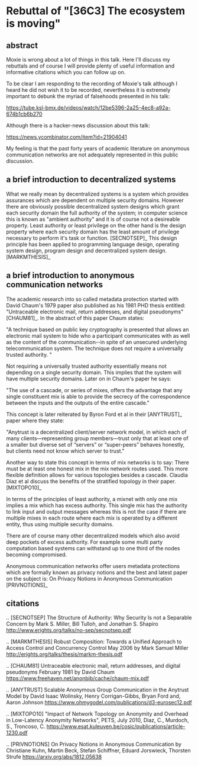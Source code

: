 

Rebuttal of "[36C3] The ecosystem is moving"
============================================


abstract
--------

Moxie is wrong about a lot of things in this talk. Here I'll discuss
my rebuttals and of course I will provide plenty of useful information
and informative citations which you can follow up on.

To be clear I am responding to the recording of Moxie's talk although I heard
he did not wish it to be recorded, nevertheless it is extremely important
to debunk the myriad of falsehoods presented in his talk:

https://tube.ksl-bmx.de/videos/watch/12be5396-2a25-4ec8-a92a-674b1cb6b270

Although there is a hacker-news discussion about this talk:

https://news.ycombinator.com/item?id=21904041

My feeling is that the past forty years of academic literature on
anonymous communication networks are not adequately represented in
this public discussion.


a brief introduction to decentralized systems
---------------------------------------------

What we really mean by decentralized systems is a system which
provides assurances which are dependent on multiple security domains.
However there are obviously possible decentralized system designs
which grant each security domain the full authority of the system; in
computer science this is known as "ambient authority" and it is of
course not a desireable property. Least authority or least privilege
on the other hand is the design property where each security domain
has the least amount of privilege necessary to perform it's task or
function. [SECNOTSEP]_ This design principle has been applied to
programming language design, operating system design, program design
and decentralized system design. [MARKMTHESIS]_


a brief introduction to anonymous communication networks
--------------------------------------------------------

The academic research into so called metadata protection started
with David Chaum's 1979 paper also published as his 1981 PHD thesis
entitled: "Untraceable electronic mail, return addresses, and digital pseudonyms"
[CHAUM81]_. In the abstract of this paper Chaum states:

"A technique based on public key cryptography is presented that allows an
electronic mail system to hide who a participant communicates with as
well as the content of the communication--in spite of an unsecured
underlying telecommunication system. The technique does not require a
universally trusted authority.  "

Not requiring a universally trusted authority essentially means not
depending on a single security domain. This implies that the system
will have multiple security domains. Later on in Chaum's paper he says:

"The use of a cascade, or series of mixes, offers the advantage that
any single constituent mix is able to provide the secrecy of the
correspondence between the inputs and the outputs of the entire
cascade."

This concept is later reiterated by Byron Ford et al in their
[ANYTRUST]_ paper where they state:

"Anytrust is a decentralized client/server network model, in which each
of many clients—representing group members—trust only that at least
one of a smaller but diverse set of “servers” or “super-peers” behaves
honestly, but clients need not know which server to trust."

Another way to state this concept in terms of mix networks is to say:
There must be at least one honest mix in the mix network routes used.
This more flexible definition allows for various topologies besides a cascade.
Claudia Diaz et al discuss the benefits of the stratified topology in their
paper. [MIXTOPO10]_

In terms of the principles of least authority, a mixnet with only one
mix implies a mix which has excess authority. This single mix has the
authority to link input and output messages whereas this is not the case
if there are multiple mixes in each route where each mix is operated by
a different entity, thus using multiple security domains.

There are of course many other decentralized models which also avoid
deep pockets of excess authority. For example some multi party computation
based systems can withstand up to one third of the nodes becoming
compromised.

Anonymous communication networks offer users metadata protections which are
formally known as privacy notions and the best and latest paper on the subject is:
On Privacy Notions in Anonymous Communication [PRIVNOTIONS]_



citations
---------

.. [SECNOTSEP]
The Structure of Authority: Why Security Is not a Separable Concern
by Mark S. Miller, Bill Tulloh, and Jonathan S. Shapiro
http://www.erights.org/talks/no-sep/secnotsep.pdf

.. [MARKMTHESIS]
Robust Composition:
Towards a Unified Approach to Access Control and Concurrency Control
May 2006
by Mark Samuel Miller
http://erights.org/talks/thesis/markm-thesis.pdf

.. [CHAUM81]
Untraceable electronic mail, return addresses, and digital pseudonyms
February 1981
by David Chaum
https://www.freehaven.net/anonbib/cache/chaum-mix.pdf

.. [ANYTRUST]
Scalable Anonymous Group Communication in the Anytrust Model
by David Isaac Wolinsky, Henry Corrigan-Gibbs, Bryan Ford and, Aaron Johnson
https://www.ohmygodel.com/publications/d3-eurosec12.pdf

.. [MIXTOPO10]
"Impact of Network Topology on Anonymity
and Overhead in Low-Latency Anonymity Networks", PETS, July 2010,
Diaz, C., Murdoch, S., Troncoso, C.
https://www.esat.kuleuven.be/cosic/publications/article-1230.pdf

.. [PRIVNOTIONS]
On Privacy Notions in Anonymous Communication
by Christiane Kuhn, Martin Beck, Stefan Schiffner, Eduard Jorswieck, Thorsten Strufe
https://arxiv.org/abs/1812.05638
